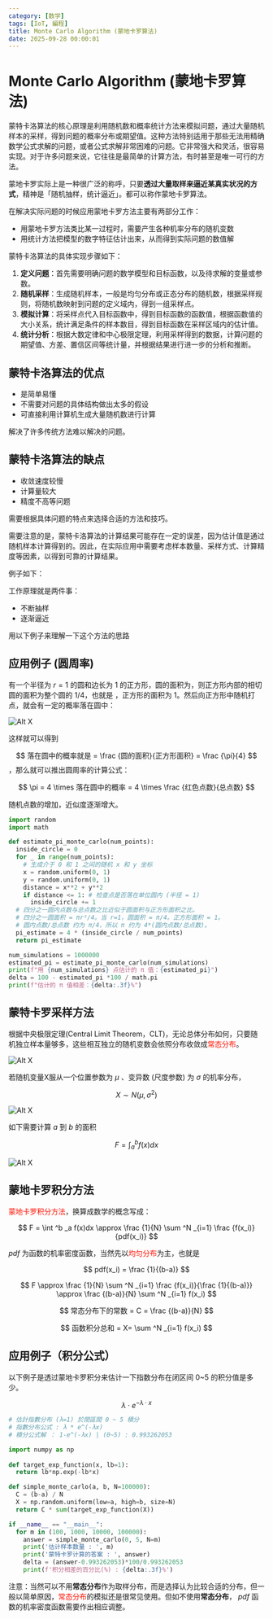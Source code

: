 ```yaml
---
category: [数学]
tags: [IoT, 編程]
title: Monte Carlo Algorithm (蒙地卡罗算法)
date: 2025-09-28 00:00:01
---
```


<style>
  table {
    width: 100%
    }
  td {
    vertical-align: center;
    text-align: center;
  }
  table.inputT{
    margin: 10px;
    width: auto;
    margin-left: auto;
    margin-right: auto;
    border: none;
  }
  input{
    text-align: center;
    padding: 0px 10px;
  }
  iframe{
    width: 100%;
    display: block;
    border-style:none;
  }
</style>

# Monte Carlo Algorithm (蒙地卡罗算法)


蒙特卡洛算法的核心原理是利用随机数和概率统计方法来模拟问题，通过大量随机样本的采样，得到问题的概率分布或期望值。这种方法特别适用于那些无法用精确数学公式求解的问题，或者公式求解非常困难的问题。它非常强大和灵活，很容易实现。对于许多问题来说，它往往是最简单的计算方法，有时甚至是唯一可行的方法。

蒙地卡罗实际上是一种很广泛的称呼，只要**透过大量取样来逼近某真实状况的方式**，精神是「随机抽样，统计逼近」。都可以称作蒙地卡罗算法。

在解决实际问题的时候应用蒙地卡罗方法主要有两部分工作：

 - 用蒙地卡罗方法类比某一过程时，需要产生各种机率分布的随机变数
 - 用统计方法把模型的数字特征估计出来，从而得到实际问题的数值解


蒙特卡洛算法的具体实现步骤如下：

 1. **定义问题**：首先需要明确问题的数学模型和目标函数，以及待求解的变量或参数。
 2. **随机采样**：生成随机样本，一般是均匀分布或正态分布的随机数，根据采样规则，将随机数映射到问题的定义域内，得到一组采样点。
 3. **模拟计算**：将采样点代入目标函数中，得到目标函数的函数值，根据函数值的大小关系，统计满足条件的样本数目，得到目标函数在采样区域内的估计值。
 4. **统计分析**：根据大数定律和中心极限定理，利用采样得到的数据，计算问题的期望值、方差、置信区间等统计量，并根据结果进行进一步的分析和推断。

## 蒙特卡洛算法的优点
 - 是简单易懂
 - 不需要对问题的具体结构做出太多的假设
 - 可直接利用计算机生成大量随机数进行计算

解决了许多传统方法难以解决的问题。

## 蒙特卡洛算法的缺点
 - 收敛速度较慢
 - 计算量较大
 - 精度不高等问题

需要根据具体问题的特点来选择合适的方法和技巧。

需要注意的是，蒙特卡洛算法的计算结果可能存在一定的误差，因为估计值是通过随机样本计算得到的。因此，在实际应用中需要考虑样本数量、采样方式、计算精度等因素，以得到可靠的计算结果。


例子如下：

工作原理就是两件事：
 - 不断抽样
 - 逐渐逼近

用以下例子来理解一下这个方法的思路


## 应用例子 (圆周率)


有一个半径为 $r=1$ 的圆和边长为 1 的正方形，圆的面积为，则正方形内部的相切圆的面积为整个圆的 1/4，也就是 ，正方形的面积为 1。然后向正方形中随机打点，就会有一定的概率落在圆中：


![Alt X](../assets/img/math/pi-30k_orig.gif)


这样就可以得到

$$
落在圆中的概率就是 = \frac {圆的面积}{正方形面积} = \frac {\pi}{4} 
$$
，那么就可以推出圆周率的计算公式：

$$
\pi = 4 \times 落在圆中的概率  = 4 \times \frac {红色点数}{总点数}
$$

随机点数的增加，近似度逐渐增大。


```py
import random
import math

def estimate_pi_monte_carlo(num_points):
  inside_circle = 0
  for _ in range(num_points):
    # 生成介于 0 和 1 之间的随机 x 和 y 坐标
    x = random.uniform(0, 1)
    y = random.uniform(0, 1) 
    distance = x**2 + y**2
    if distance <= 1: # 检查点是否落在单位圆内 (半径 = 1)
      inside_circle += 1
  # 四分之一圆内点数与总点数之比近似于圆面积与正方形面积之比。
  # 四分之一圆面积 = πr²/4。当 r=1，圆面积 = π/4。正方形面积 = 1。
  # 圆内点数/总点数 约为 π/4，所以 π 约为 4*(圆内点数/总点数)。
  pi_estimate = 4 * (inside_circle / num_points)
  return pi_estimate

num_simulations = 1000000
estimated_pi = estimate_pi_monte_carlo(num_simulations)
print(f"用 {num_simulations} 点估计的 π 值：{estimated_pi}")
delta = 100 - estimated_pi *100 / math.pi
print(f"估计的 π 值相差：{delta:.3f}%")
```

## 蒙特卡罗采样方法

根据中央极限定理(Central Limit Theorem，CLT)，无论总体分布如何，只要随机独立样本量够多，这些相互独立的随机变数会依照分布收敛成<font color="#FF1000">常态分布</font>。

![Alt X](../assets/img/math/ndistribution.png)

若随机变量X服从一个位置参数为 $\mu$ 、变异数 (尺度参数) 为 $\sigma$ 的机率分布，

$$ X \sim N(\mu,\sigma^2) $$

![Alt X](../assets/img/math/nd_pdf.png)

如下需要计算 $a$ 到 $b$ 的面积


$$
F = \int ^b _a f(x)dx
$$


![Alt X](../assets/img/math/mcintegration.png)

## 蒙地卡罗积分方法

<font color="#FF1000">蒙地卡罗积分方法</font>，换算成数学的概念写成：

$$
F = \int ^b _a f(x)dx \approx \frac {1}{N} \sum ^N _{i=1} \frac {f(x_i)}{pdf(x_i)}
$$

$pdf$ 为函数的机率密度函数，当然先以<font color="#FF1000">均匀分布</font>为主，也就是 


$$
pdf(x_i) = \frac {1}{(b-a)}
$$


$$
F \approx \frac {1}{N} \sum ^N _{i=1} \frac {f(x_i)}{\frac {1}{(b-a)}} \approx
\frac {(b-a)}{N} \sum ^N _{i=1} f(x_i)
$$


$$
常态分布下的常数 = C = \frac {(b-a)}{N}
$$

$$
函数积分总和 = X= \sum ^N _{i=1} f(x_i)
$$

## 应用例子（积分公式）

以下例子是透过蒙地卡罗积分来估计一下指数分布在闭区间 0~5 的积分值是多少。


$$
\lambda \cdot e^{-\lambda \cdot x}
$$

```py
# 估計指數分布 (λ=1) 於閉區間 0 ~ 5 積分
# 指數分布公式 : λ * e^(-λx)
# 積分公式解 ： 1-e^(-λx) | (0~5) : 0.993262053

import numpy as np
    
def target_exp_function(x, lb=1):
  return lb*np.exp(-lb*x)  

def simple_monte_carlo(a, b, N=100000):
  C = (b-a) / N
  X = np.random.uniform(low=a, high=b, size=N)
  return C * sum(target_exp_function(X))

if __name__ == "__main__":
  for m in (100, 1000, 10000, 100000):
    answer = simple_monte_carlo(0, 5, N=m)
    print('估计样本数量 : ', m)
    print('蒙特卡罗计算的答案 : ', answer)
    delta = (answer-0.993262053)*100/0.993262053
    print(f'积分相差的百分比(%) : {delta:.3f}%')
```

注意：当然可以不用**常态分布**作为取样分布，而是选择认为比较合适的分布，但一般以简单原因，<font color="#FF1000">常态分布</font>的模拟还是很常见使用。但如不使用**常态分布**， $pdf$ 函数的机率密度函数需要作出相应调整。